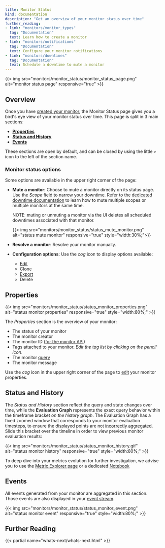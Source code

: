```yaml
---
title: Monitor Status
kind: documentation
description: "Get an overview of your monitor status over time"
further_reading:
- link: "monitors/monitor_types"
  tag: "Documentation"
  text: Learn how to create a monitor
- link: "monitors/notifications"
  tag: "Documentation"
  text: Configure your monitor notifications
- link: "monitors/downtimes"
  tag: "Documentation"
  text: Schedule a downtime to mute a monitor
---
```


{{< img src="monitors/monitor_status/monitor_status_page.png" alt="monitor status page" responsive="true" >}}

## Overview

Once you have [created your monitor][1], the Monitor Status page gives you a bird's eye view of your monitor status over time.
This page is split in 3 main sections:

* **[Properties](#properties)**
* **[Status and History](#status-and-history)**
* **[Events](#events)**

These sections are open by default, and can be closed by using the little `>` icon to the left of the section name.

### Monitor status options
Some options are available in the upper right corner of the page:

* **Mute a monitor**:
    Choose to mute a monitor directly on its status page. Use the *Scope* field to narrow your downtime.
    Refer to the [dedicated downtime documentation][2] to learn how to mute multiple scopes or multiple monitors at the same time.

    NOTE: muting or unmuting a monitor via the UI deletes all scheduled downtimes associated with that monitor.

    {{< img src="monitors/monitor_status/status_mute_monitor.png" alt="status mute monitor" responsive="true" style="width:30%;">}}

* **Resolve a monitor**:
    Resolve your monitor manually.

* **Configuration options**:
  Use the *cog* icon to display options available:
    * [Edit][1]
    * Clone
    * [Export][3]
    * Delete

## Properties

{{< img src="monitors/monitor_status/status_monitor_properties.png" alt="status monitor properties" responsive="true" style="width:80%;" >}}

The *Properties* section is the overview of your monitor:

- The status of your monitor
- The monitor creator
- The monitor ID ([for the monitor API][4])
- Tags attached to your monitor. *Edit the tag list by clicking on the pencil icon*.
- The monitor [query][5]
- The monitor message

Use the *cog* icon in the upper right corner of the page to [edit][1] your monitor properties.

## Status and History

The *Status and History* section reflect the query and state changes over time, while the **Evaluation Graph** represents the exact query behavior within the timeframe bracket *on the history graph*. The Evaluation Graph has a fixed zoomed window that corresponds to your monitor evaluation timesteps, to ensure the displayed points are not [incorrectly aggregated][9]. Slide this bracket over the timeline in order to view previous monitor evaluation results:

{{< img src="monitors/monitor_status/status_monitor_history.gif" alt="status monitor history" responsive="true" style="width:80%;" >}}

To deep dive into your metrics evolution for further investigation, we advise you to use the [Metric Explorer page][7] or a dedicated [Notebook][8]

## Events

All events generated from your monitor are aggregated in this section. Those events are also displayed in your [event stream][6].

{{< img src="monitors/monitor_status/status_monitor_event.png" alt="status monitor event" responsive="true" style="width:80%;" >}}

## Further Reading

{{< partial name="whats-next/whats-next.html" >}}

[1]: /monitors/monitor_types/
[2]: /monitors/downtimes/
[3]: /monitors/#export-your-monitor
[4]: /api/?lang=python#monitors
[5]: /getting_started/from_the_query_to_the_graph
[6]: /graphing/event_stream/
[7]: https://app.datadoghq.com/metric/explorer
[8]: /graphing/notebooks/
[9]: https://docs.datadoghq.com/videos/datadog101-5-aggregation/?wtime=49s
